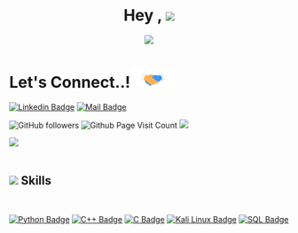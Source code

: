 <h1 align="center"><b>Hey ,  </b><img src="https://media.giphy.com/media/hvRJCLFzcasrR4ia7z/giphy.gif" width="35"></h1>
<p align="center">
  <a href="https://github.com/DenverCoder1/readme-typing-svg"><img src="https://readme-typing-svg.herokuapp.com?font=Time+New+Roman&color=white&size=25&center=true&vCenter=true&width=600&height=100&lines=Hey!+It's+Khalil+Gabsi..&hearts;++;Self-taught+AI+and+ML+Developer,;ICT-Engineer,;Love+to+learn+new+stuffs..<3"></a>
</p>

# <b> Let's Connect..!</b><img src="https://github.com/0xAbdulKhalid/0xAbdulKhalid/raw/main/assets/mdImages/handshake.gif" width ="80">

[![Linkedin Badge](https://img.shields.io/badge/-KhalilGabsi-0e76a8?style=flat&labelColor=0e76a8&logo=linkedin&logoColor=white)](www.linkedin.com/in/khalil-gabsi-601b8834a) 
[![Mail Badge](https://img.shields.io/badge/-KhalilGabsi-c0392b?style=flat&labelColor=c0392b&logo=gmail&logoColor=white)](mailto:khalil.gabsi@supcom.tn)


![GitHub followers](https://img.shields.io/github/followers/kh11811?style=social)
![Github Page Visit Count](https://komarev.com/ghpvc/?username=Kh11811)
<img src="https://img.shields.io/badge/Age-22-blue" />


<!-- Ligne  -->
<img src="https://user-images.githubusercontent.com/73097560/115834477-dbab4500-a447-11eb-908a-139a6edaec5c.gif"><br><br>

## <img src="https://media2.giphy.com/media/QssGEmpkyEOhBCb7e1/giphy.gif?cid=ecf05e47a0n3gi1bfqntqmob8g9aid1oyj2wr3ds3mg700bl&rid=giphy.gif" width ="25"><b> Skills</b>
<br>

[![Python Badge](https://img.shields.io/badge/-Python-61DBFB?style=for-the-badge&labelColor=black&logo=python&logoColor=61DBFB)](#) [![C++ Badge](https://img.shields.io/badge/-C++-00599C?style=for-the-badge&labelColor=black&logo=c%2B%2B&logoColor=white)](#)
 [![C Badge](https://img.shields.io/badge/-C-007acc?style=for-the-badge&labelColor=black&logo=c&logoColor=007acc)](#) [![Kali Linux Badge](https://img.shields.io/badge/-Kali_Linux-557C89?style=for-the-badge&labelColor=black&logo=kali&logoColor=white)](#)
 [![SQL Badge](https://img.shields.io/badge/-SQL-e535ab?style=for-the-badge&labelColor=black&logo=sql&logoColor=e535ab)](#)

<!---
Kh11811/Kh11811 is a ✨ special ✨ repository because its `README.md` (this file) appears on your GitHub profile.
You can click the Preview link to take a look at your changes.
--->
